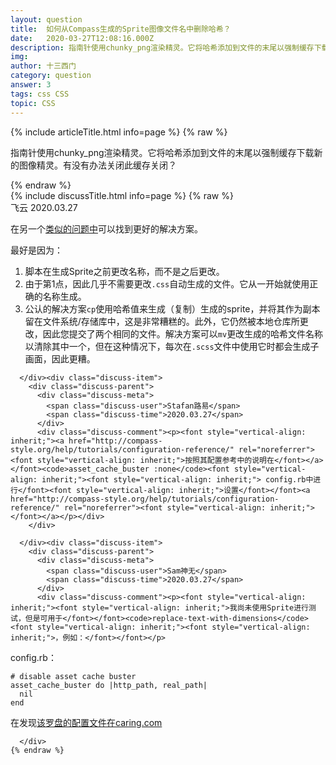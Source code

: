 ```yaml
---
layout: question
title:  如何从Compass生成的Sprite图像文件名中删除哈希？
date:   2020-03-27T12:08:16.000Z
description: 指南针使用chunky_png渲染精灵。它将哈希添加到文件的末尾以强制缓存下载新的图像精灵。有没有办法关闭此缓存关闭？...
img: 
author: 十三西门
category: question
answer: 3
tags: css CSS
topic: CSS
---
```

<div class="article-root">
  <div class="article">
    {% include articleTitle.html info=page %}
    {% raw %}
    <div class="article-content"><p><font style="vertical-align: inherit;"><font style="vertical-align: inherit;">指南针使用chunky_png渲染精灵。</font><font style="vertical-align: inherit;">它将哈希添加到文件的末尾以强制缓存下载新的图像精灵。</font><font style="vertical-align: inherit;">有没有办法关闭此缓存关闭？</font></font></p></div>
    {% endraw %}
  </div>

  <div class="discuss-wrapper">
    {% include discussTitle.html info=page %}
    {% raw %}
    <div class="discuss-item">
        <div class="discuss-parent">
          <div class="discuss-meta">
            <span class="discuss-user">飞云</span>
            <span class="discuss-time">2020.03.27</span>
          </div>
          <div class="discuss-comment"><p><font style="vertical-align: inherit;"><font style="vertical-align: inherit;">在另一个</font></font><a href="https://stackoverflow.com/a/16478392/277937"><font style="vertical-align: inherit;"><font style="vertical-align: inherit;">类似的问题中</font></font></a><font style="vertical-align: inherit;"><font style="vertical-align: inherit;">可以找到更好的解决方案</font><font style="vertical-align: inherit;">。</font></font></p>

<p><font style="vertical-align: inherit;"><font style="vertical-align: inherit;">最好是因为：</font></font></p>

<ol>
<li><font style="vertical-align: inherit;"><font style="vertical-align: inherit;">脚本在生成Sprite之前更改名称，而不是之后更改。</font></font></li>
<li><font style="vertical-align: inherit;"><font style="vertical-align: inherit;">由于第1点，因此几乎不需要更改</font></font><code>.css</code><font style="vertical-align: inherit;"><font style="vertical-align: inherit;">自动生成的文件。</font><font style="vertical-align: inherit;">它从一开始就使用正确的名称生成。</font></font></li>
<li><font style="vertical-align: inherit;"><font style="vertical-align: inherit;">公认的解决方案</font></font><code>cp</code><font style="vertical-align: inherit;"><font style="vertical-align: inherit;">使用哈希值来生成（复制）生成的sprite，并将其作为副本留在文件系统/存储库中，这是非常糟糕的。</font><font style="vertical-align: inherit;">此外，它仍然被本地仓库所更改，因此您提交了两个相同的文件。</font><font style="vertical-align: inherit;">解决方案可以</font></font><code>mv</code><font style="vertical-align: inherit;"><font style="vertical-align: inherit;">更改生成的哈希文件名称以清除其中一个，但在这种情况下，每次在</font></font><code>.scss</code><font style="vertical-align: inherit;"><font style="vertical-align: inherit;">文件中</font><font style="vertical-align: inherit;">使用它时都会生成子画面，</font><font style="vertical-align: inherit;">因此更糟。</font></font></li>
</ol></div>
        </div>
        
      </div><div class="discuss-item">
        <div class="discuss-parent">
          <div class="discuss-meta">
            <span class="discuss-user">Stafan路易</span>
            <span class="discuss-time">2020.03.27</span>
          </div>
          <div class="discuss-comment"><p><font style="vertical-align: inherit;"><a href="http://compass-style.org/help/tutorials/configuration-reference/" rel="noreferrer"><font style="vertical-align: inherit;">按照其配置参考中的说明在</font></a></font><code>asset_cache_buster :none</code><font style="vertical-align: inherit;"><font style="vertical-align: inherit;"> config.rb中进行</font><font style="vertical-align: inherit;">设置</font></font><a href="http://compass-style.org/help/tutorials/configuration-reference/" rel="noreferrer"><font style="vertical-align: inherit;"></font></a></p></div>
        </div>
        
      </div><div class="discuss-item">
        <div class="discuss-parent">
          <div class="discuss-meta">
            <span class="discuss-user">Sam神无</span>
            <span class="discuss-time">2020.03.27</span>
          </div>
          <div class="discuss-comment"><p><font style="vertical-align: inherit;"><font style="vertical-align: inherit;">我尚未使用Sprite进行测试，但是可用于</font></font><code>replace-text-with-dimensions</code><font style="vertical-align: inherit;"><font style="vertical-align: inherit;">，例如：</font></font></p>

<p><font style="vertical-align: inherit;"><font style="vertical-align: inherit;">config.rb：</font></font></p>

<pre><code># disable asset cache buster<font></font>
asset_cache_buster do |http_path, real_path|<font></font>
  nil<font></font>
end<font></font>
</code></pre>

<p><font style="vertical-align: inherit;"><font style="vertical-align: inherit;">在发现</font></font><a href="https://gist.github.com/784033" rel="nofollow"><font style="vertical-align: inherit;"><font style="vertical-align: inherit;">该罗盘的配置文件在caring.com</font></font></a></p></div>
        </div>
        
      </div>
    {% endraw %}
  </div>
<div>
